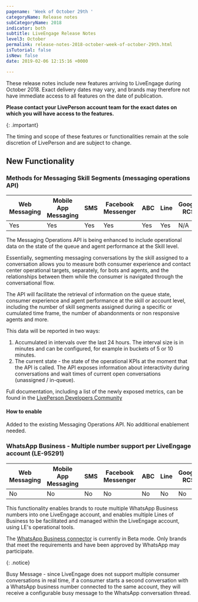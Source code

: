 ```yaml
---
pagename: 'Week of October 29th '
categoryName: Release notes
subCategoryName: 2018
indicator: both
subtitle: LiveEngage Release Notes
level3: October
permalink: release-notes-2018-october-week-of-october-29th.html
isTutorial: false
isNew: false
date: 2019-02-06 12:15:16 +0000

---
```

These release notes include new features arriving to LiveEngage during October 2018. Exact delivery dates may vary, and brands may therefore not have immediate access to all features on the date of publication.

**Please contact your LivePerson account team for the exact dates on which you will have access to the features.**

{: .important}

The timing and scope of these features or functionalities remain at the sole discretion of LivePerson and are subject to change.

## New Functionality

### Methods for Messaging Skill Segments (messaging operations API)

<table class="releasenotes">
<thead>
<tr class="categoryrow">
<th>Web Messaging</th>
<th>Mobile App Messaging</th>
<th>SMS</th>
<th>Facebook Messenger</th>
<th>ABC</th>
<th>Line</th>
<th>Google RCS</th>
<th>Google My Business</th>
<th>WhatsApp Business</th>
<th>Chat</th>
</tr>
</thead>
<tbody>
<tr>
<td>Yes</td>
<td>Yes</td>
<td>Yes</td>
<td>Yes</td>
<td>Yes</td>
<td>Yes</td>
<td>N/A</td>
<td>Yes</td>
<td>Yes</td>
<td>No</td>
</tr>
</tbody>
</table>

The Messaging Operations API is being enhanced to include operational data on the state of the queue and agent performance at the Skill level.

Essentially, segmenting messaging conversations by the skill assigned to a conversation allows you to measure both consumer experience and contact center operational targets, separately, for bots and agents, and the relationships between them while the consumer is navigated through the conversational flow.

The API will facilitate the retrieval of information on the queue state, consumer experience and agent performance at the skill or account level, including the number of skill segments assigned during a specific or cumulated time frame, the number of abandonments or non responsive agents and more.

This data will be reported in two ways:

1. Accumulated in intervals over the last 24 hours. The interval size is in minutes and can be configured, for example in buckets of 5 or 10 minutes.
2. The current state - the state of the operational KPIs at the moment that the API is called. The API exposes information about interactivity during conversations and wait times of current open conversations (unassigned / in-queue).

Full documentation, including a list of the newly exposed metrics, can be found in the [LivePerson Developers Community](https://developers.liveperson.com/messaging-operations-api-overview.html)

#### How to enable

Added to the existing Messaging Operations API. No additional enablement needed.

### WhatsApp Business - Multiple number support per LiveEngage account (LE-95291)

<table class="releasenotes">
<thead>
<tr class="categoryrow">
<th>Web Messaging</th>
<th>Mobile App Messaging</th>
<th>SMS</th>
<th>Facebook Messenger</th>
<th>ABC</th>
<th>Line</th>
<th>Google RCS</th>
<th>Google My Business</th>
<th>WhatsApp Business</th>
<th>Chat</th>
</tr>
</thead>
<tbody>
<tr>
<td>No</td>
<td>No</td>
<td>No</td>
<td>No</td>
<td>No</td>
<td>No</td>
<td>No</td>
<td>Yes</td>
<td>No</td>
<td>No</td>
</tr>
</tbody>
</table>

This functionality enables brands to route multiple WhatsApp Business numbers into one LiveEngage account, and enables multiple Lines of Business to be facilitated and managed within the LiveEngage account, using LE's operational tools.

The [WhatsApp Business connector](messaging-channels-live-chat-add-live-chat-to-your-website.html) is currently in Beta mode. Only brands that meet the requirements and have been approved by WhatsApp may participate.

{: .notice}

Busy Message - since LiveEngage does not support multiple consumer conversations in real time, if a consumer starts a second conversation with a WhatsApp business number connected to the same account, they will receive a configurable busy message to the WhatsApp conversation thread.